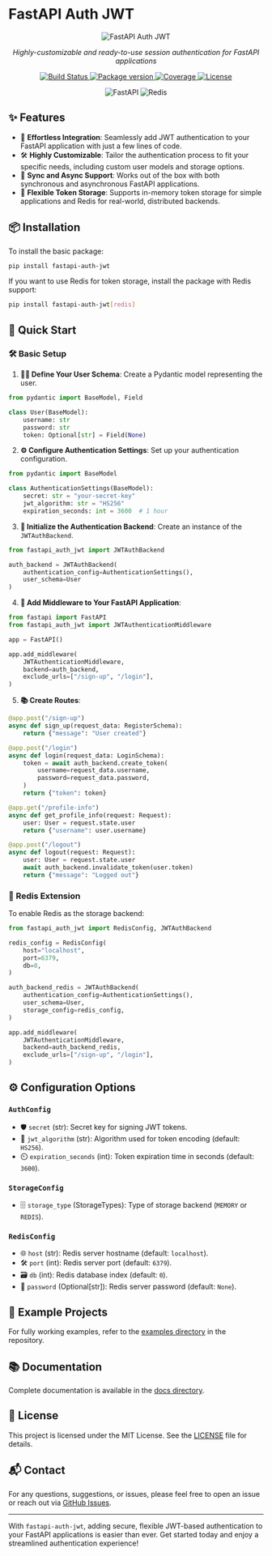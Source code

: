 # FastAPI Auth JWT

<p align="center">
  <img src="https://raw.githubusercontent.com/deepmancer/fastapi-auth-jwt/main/fastapi_auth_jwt_logo.png" alt="FastAPI Auth JWT">
</p>

<p align="center">
    <em>Highly-customizable and ready-to-use session authentication for FastAPI applications </em>
</p>
<p align="center">
    <a href="https://github.com/deepmancer/fastapi-auth-jwt/actions/" target="_blank">
        <img src="https://github.com/deepmancer/fastapi-auth-jwt/workflows/Build/badge.svg" alt="Build Status">
    </a>
    <a href="https://pypi.org/project/fastapi-auth-jwt/" target="_blank">
        <img src="https://img.shields.io/pypi/v/fastapi-auth-jwt.svg" alt="Package version">
    </a>
    <a href="https://codecov.io/gh/deepmancer/fastapi-auth-jwt" target="_blank">
        <img src="https://codecov.io/gh/deepmancer/fastapi-auth-jwt/branch/main/graph/badge.svg" alt="Coverage">
    </a>
    <a href="https://github.com/deepmancer/fastapi-auth-jwt/blob/main/LICENSE" target="_blank">
        <img src="https://img.shields.io/github/license/deepmancer/fastapi-auth-jwt.svg" alt="License">
    </a>
</p>

<p align="center">
    <img src="https://img.shields.io/badge/FastAPI-009688.svg?style=for-the-badge&logo=FastAPI&logoColor=white" alt="FastAPI">
    <img src="https://img.shields.io/badge/Redis-FF4438.svg?style=for-the-badge&logo=Redis&logoColor=white" alt="Redis">
</p>


## **✨ Features**

- 🚀 **Effortless Integration**: Seamlessly add JWT authentication to your FastAPI application with just a few lines of code.
- 🛠️ **Highly Customizable**: Tailor the authentication process to fit your specific needs, including custom user models and storage options.
- 🔄 **Sync and Async Support**: Works out of the box with both synchronous and asynchronous FastAPI applications.
- 💾 **Flexible Token Storage**: Supports in-memory token storage for simple applications and Redis for real-world, distributed backends.

## **📦 Installation**

To install the basic package:

```bash
pip install fastapi-auth-jwt
```

If you want to use Redis for token storage, install the package with Redis support:

```bash
pip install fastapi-auth-jwt[redis]
```

## **🚀 Quick Start**

### **🛠️ Basic Setup**

1. **🧑‍💻 Define Your User Schema**: Create a Pydantic model representing the user.

```python
from pydantic import BaseModel, Field

class User(BaseModel):
    username: str
    password: str
    token: Optional[str] = Field(None)
```

2. **⚙️ Configure Authentication Settings**: Set up your authentication configuration.

```python
from pydantic import BaseModel

class AuthenticationSettings(BaseModel):
    secret: str = "your-secret-key"
    jwt_algorithm: str = "HS256"
    expiration_seconds: int = 3600  # 1 hour
```

3. **🔧 Initialize the Authentication Backend**: Create an instance of the `JWTAuthBackend`.

```python
from fastapi_auth_jwt import JWTAuthBackend

auth_backend = JWTAuthBackend(
    authentication_config=AuthenticationSettings(),
    user_schema=User
)
```

4. **🔌 Add Middleware to Your FastAPI Application**:

```python
from fastapi import FastAPI
from fastapi_auth_jwt import JWTAuthenticationMiddleware

app = FastAPI()

app.add_middleware(
    JWTAuthenticationMiddleware,
    backend=auth_backend,
    exclude_urls=["/sign-up", "/login"],
)
```

5. **📚 Create Routes**:

```python
@app.post("/sign-up")
async def sign_up(request_data: RegisterSchema):
    return {"message": "User created"}

@app.post("/login")
async def login(request_data: LoginSchema):
    token = await auth_backend.create_token(
        username=request_data.username,
        password=request_data.password,
    )
    return {"token": token}

@app.get("/profile-info")
async def get_profile_info(request: Request):
    user: User = request.state.user
    return {"username": user.username}

@app.post("/logout")
async def logout(request: Request):
    user: User = request.state.user
    await auth_backend.invalidate_token(user.token)
    return {"message": "Logged out"}
```

### **🧰 Redis Extension**

To enable Redis as the storage backend:

```python
from fastapi_auth_jwt import RedisConfig, JWTAuthBackend

redis_config = RedisConfig(
    host="localhost",
    port=6379,
    db=0,
)

auth_backend_redis = JWTAuthBackend(
    authentication_config=AuthenticationSettings(),
    user_schema=User,
    storage_config=redis_config,
)

app.add_middleware(
    JWTAuthenticationMiddleware,
    backend=auth_backend_redis,
    exclude_urls=["/sign-up", "/login"],
)
```

## **⚙️ Configuration Options**

### `AuthConfig`

- 🛡️ `secret` (str): Secret key for signing JWT tokens.
- 🧮 `jwt_algorithm` (str): Algorithm used for token encoding (default: `HS256`).
- ⏲️ `expiration_seconds` (int): Token expiration time in seconds (default: `3600`).

### `StorageConfig`

- 🗄️ `storage_type` (StorageTypes): Type of storage backend (`MEMORY` or `REDIS`).

### `RedisConfig`

- 🌐 `host` (str): Redis server hostname (default: `localhost`).
- 🛠️ `port` (int): Redis server port (default: `6379`).
- 🗃️ `db` (int): Redis database index (default: `0`).
- 🔑 `password` (Optional[str]): Redis server password (default: `None`).

## **📂 Example Projects**

For fully working examples, refer to the [examples directory](https://github.com/deepmancer/fastapi-auth-jwt/tree/main/examples) in the repository.

## **📚 Documentation**

Complete documentation is available in the [docs directory](https://github.com/deepmancer/fastapi-auth-jwt/blob/main/docs/README.md).

## **📝 License**

This project is licensed under the MIT License. See the [LICENSE](LICENSE) file for details.

## **📬 Contact**

For any questions, suggestions, or issues, please feel free to open an issue or reach out via [GitHub Issues](https://github.com/deepmancer/fastapi-auth-jwt/issues).

---

With `fastapi-auth-jwt`, adding secure, flexible JWT-based authentication to your FastAPI applications is easier than ever. Get started today and enjoy a streamlined authentication experience!
